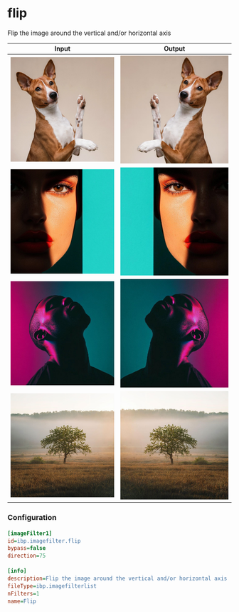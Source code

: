 # flip

Flip the image around the vertical and/or horizontal axis

| Input | Output |
|--------|--------|
| ![dog](../assets/img_in/dog.jpg) | ![dog_flip](../assets/img_out/dog_flip.jpg) |
| ![female](../assets/img_in/female.jpg) | ![female_flip](../assets/img_out/female_flip.jpg) |
| ![male](../assets/img_in/male.jpg) | ![male_flip](../assets/img_out/male_flip.jpg) |
| ![tree](../assets/img_in/tree.jpg) | ![tree_flip](../assets/img_out/tree_flip.jpg) |

### Configuration

```ini
[imageFilter1]
id=ibp.imagefilter.flip
bypass=false
direction=75

[info]
description=Flip the image around the vertical and/or horizontal axis
fileType=ibp.imagefilterlist
nFilters=1
name=Flip


```
